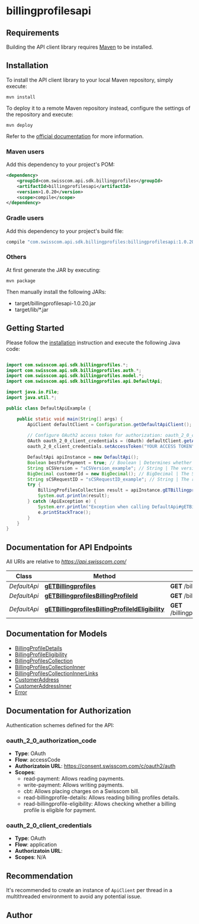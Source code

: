 # billingprofilesapi

## Requirements

Building the API client library requires [Maven](https://maven.apache.org/) to be installed.

## Installation

To install the API client library to your local Maven repository, simply execute:

```shell
mvn install
```

To deploy it to a remote Maven repository instead, configure the settings of the repository and execute:

```shell
mvn deploy
```

Refer to the [official documentation](https://maven.apache.org/plugins/maven-deploy-plugin/usage.html) for more information.

### Maven users

Add this dependency to your project's POM:

```xml
<dependency>
    <groupId>com.swisscom.api.sdk.billingprofiles</groupId>
    <artifactId>billingprofilesapi</artifactId>
    <version>1.0.20</version>
    <scope>compile</scope>
</dependency>
```

### Gradle users

Add this dependency to your project's build file:

```groovy
compile "com.swisscom.api.sdk.billingprofiles:billingprofilesapi:1.0.20"
```

### Others

At first generate the JAR by executing:

    mvn package

Then manually install the following JARs:

* target/billingprofilesapi-1.0.20.jar
* target/lib/*.jar

## Getting Started

Please follow the [installation](#installation) instruction and execute the following Java code:

```java

import com.swisscom.api.sdk.billingprofiles.*;
import com.swisscom.api.sdk.billingprofiles.auth.*;
import com.swisscom.api.sdk.billingprofiles.model.*;
import com.swisscom.api.sdk.billingprofiles.api.DefaultApi;

import java.io.File;
import java.util.*;

public class DefaultApiExample {

    public static void main(String[] args) {
        ApiClient defaultClient = Configuration.getDefaultApiClient();
        
        // Configure OAuth2 access token for authorization: oauth_2_0_client_credentials
        OAuth oauth_2_0_client_credentials = (OAuth) defaultClient.getAuthentication("oauth_2_0_client_credentials");
        oauth_2_0_client_credentials.setAccessToken("YOUR ACCESS TOKEN");

        DefaultApi apiInstance = new DefaultApi();
        Boolean bestForPayment = true; // Boolean | Determines whether to return only the identified best billing profile of the provided customer identifier. The best billing profile is always eligible for use with the Payments API and is owned by the customer specified. Currently, only the value \"true\" is supported. 
        String sCSVersion = "sCSVersion_example"; // String | The version of the API, value must be \"**<<SCS-Version>>**\".  This header indicates which version of the API should serve the request. If the value of the header is missing or it indicates a wrong version, the API returns an error message. 
        BigDecimal customerId = new BigDecimal(); // BigDecimal | The Swisscom customer identifier that uniquely identifies a customer. Performing the request with this query parameter returns the list of billing profiles owned by the Swisscom customer identifier provided. It is mandatory when using the client credentials grant. 
        String sCSRequestID = "sCSRequestID_example"; // String | The request ID.  It is used by the API to trace the fulfillment of a request. The API user may provide its own request ID or can accept the request ID generated by the API. In both cases the request ID is returned in the header of the response.  This ID should be refered by the API users in their communication with Swisscom whenever requesting details about the execution of a request. 
        try {
            BillingProfilesCollection result = apiInstance.gETBillingprofiles(bestForPayment, sCSVersion, customerId, sCSRequestID);
            System.out.println(result);
        } catch (ApiException e) {
            System.err.println("Exception when calling DefaultApi#gETBillingprofiles");
            e.printStackTrace();
        }
    }
}

```

## Documentation for API Endpoints

All URIs are relative to *https://api.swisscom.com/*

Class | Method | HTTP request | Description
------------ | ------------- | ------------- | -------------
*DefaultApi* | [**gETBillingprofiles**](docs/DefaultApi.md#gETBillingprofiles) | **GET** /billingprofiles | 
*DefaultApi* | [**gETBillingprofilesBillingProfileId**](docs/DefaultApi.md#gETBillingprofilesBillingProfileId) | **GET** /billingprofiles/{billingProfileId} | 
*DefaultApi* | [**gETBillingprofilesBillingProfileIdEligibility**](docs/DefaultApi.md#gETBillingprofilesBillingProfileIdEligibility) | **GET** /billingprofiles/{billingProfileId}/eligibility | 


## Documentation for Models

 - [BillingProfileDetails](docs/BillingProfileDetails.md)
 - [BillingProfileEligibility](docs/BillingProfileEligibility.md)
 - [BillingProfilesCollection](docs/BillingProfilesCollection.md)
 - [BillingProfilesCollectionInner](docs/BillingProfilesCollectionInner.md)
 - [BillingProfilesCollectionInnerLinks](docs/BillingProfilesCollectionInnerLinks.md)
 - [CustomerAddress](docs/CustomerAddress.md)
 - [CustomerAddressInner](docs/CustomerAddressInner.md)
 - [Error](docs/Error.md)


## Documentation for Authorization

Authentication schemes defined for the API:
### oauth_2_0_authorization_code

- **Type**: OAuth
- **Flow**: accessCode
- **Authorizatoin URL**: https://consent.swisscom.com/c/oauth2/auth
- **Scopes**: 
  - read-payment: Allows reading payments.
  - write-payment: Allows writing payments.
  - cbt: Allows placing charges on a Swisscom bill.
  - read-billingprofile-details: Allows reading billing profiles details.
  - read-billingprofile-eligibility: Allows checking whether a billing profile is eligible for payment.

### oauth_2_0_client_credentials

- **Type**: OAuth
- **Flow**: application
- **Authorizatoin URL**: 
- **Scopes**: N/A


## Recommendation

It's recommended to create an instance of `ApiClient` per thread in a multithreaded environment to avoid any potential issue.

## Author



